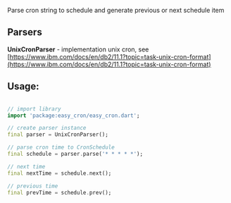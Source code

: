 Parse cron string to schedule and generate previous or next schedule item

## Parsers ##

**UnixCronParser** - implementation unix cron, see [https://www.ibm.com/docs/en/db2/11.1?topic=task-unix-cron-format](https://www.ibm.com/docs/en/db2/11.1?topic=task-unix-cron-format)

## Usage: ##

```dart

// import library
import 'package:easy_cron/easy_cron.dart';

// create parser instance
final parser = UnixCronParser();

// parse cron time to CronSchedule
final schedule = parser.parse('* * * * *');

// next time
final nextTime = schedule.next();

// previous time
final prevTime = schedule.prev();
```
